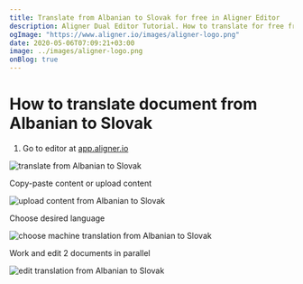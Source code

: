 ```yaml
---
title: Translate from Albanian to Slovak for free in Aligner Editor
description: Aligner Dual Editor Tutorial. How to translate for free from Albanian to Slovak. Aligner is multilingual document management platform. 
ogImage: "https://www.aligner.io/images/aligner-logo.png"
date: 2020-05-06T07:09:21+03:00
image: ../images/aligner-logo.png
onBlog: true
---
```


# How to translate document from Albanian to Slovak

1. Go to editor at [app.aligner.io](https://app.aligner.io "Aligner App web page")

![translate from Albanian to Slovak](../aligner-blank-editor.png "translate from Albanian to Slovak")

Copy-paste content or upload content

![upload content from Albanian to Slovak](../aligner-uploaded-document.png "upload content from Albanian to Slovak")

Choose desired language

![choose machine translation from Albanian to Slovak](../aligner-language-dropdown.png "choose machine translation from Albanian to Slovak")

Work and edit 2 documents in parallel

![edit translation from Albanian to Slovak](../aligner-double-sitded-editor.png "edit translation from Albanian to Slovak")

